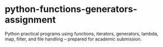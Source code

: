 # python-functions-generators-assignment
Python practical programs using functions, iterators, generators, lambda, map, filter, and file handling – prepared for academic submission.

